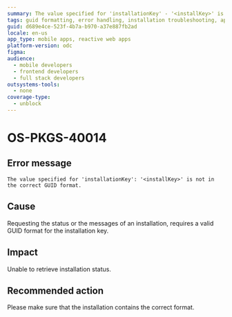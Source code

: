 ```yaml
---
summary: The value specified for 'installationKey' - '<installKey>' is not in the correct GUID format.
tags: guid formatting, error handling, installation troubleshooting, application configuration, software deployment
guid: d689e4ce-523f-4b7a-b970-a37e887fb2ad
locale: en-us
app_type: mobile apps, reactive web apps
platform-version: odc
figma:
audience:
  - mobile developers
  - frontend developers
  - full stack developers
outsystems-tools:
  - none
coverage-type:
  - unblock
---
```


# OS-PKGS-40014

## Error message

`The value specified for 'installationKey': '<installKey>' is not in the correct GUID format.`

## Cause

Requesting the status or the messages of an installation, requires a valid GUID format for the installation key.

## Impact

Unable to retrieve installation status.

## Recommended action

Please make sure that the installation contains the correct format.
